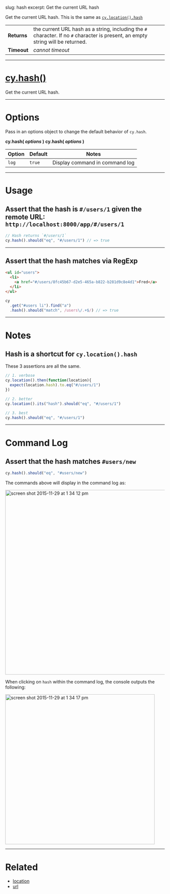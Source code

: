 slug: hash
excerpt: Get the current URL hash

Get the current URL hash. This is the same as [`cy.location().hash`](https://on.cypress.io/api/location)

| | |
|--- | --- |
| **Returns** | the current URL hash as a string, including the `#` character. If no `#` character is present, an empty string will be returned. |
| **Timeout** | *cannot timeout* |

***

# [cy.hash()](#section-usage)

Get the current URL hash.

***

# Options

Pass in an options object to change the default behavior of `cy.hash`.

**cy.hash( *options* )**
**cy.hash( *options* )**

Option | Default | Notes
--- | --- | ---
`log` | `true` | Display command in command log

***

# Usage

## Assert that the hash is `#/users/1` given the remote URL: `http://localhost:8000/app/#/users/1`

```javascript
// Hash returns `#/users/1`
cy.hash().should("eq", "#/users/1") // => true
```

***

## Assert that the hash matches via RegExp

```html
<ul id="users">
  <li>
    <a href="#/users/8fc45b67-d2e5-465a-b822-b281d9c8e4d1">Fred</a>
  </li>
</ul>
```

```javascript
cy
  .get("#users li").find("a")
  .hash().should("match", /users\/.+$/) // => true
```

***

# Notes

## Hash is a shortcut for `cy.location().hash`

These 3 assertions are all the same.

```javascript
// 1. verbose
cy.location().then(function(location){
  expect(location.hash).to.eq("#/users/1")
})

// 2. better
cy.location().its("hash").should("eq", "#/users/1")

// 3. best
cy.hash().should("eq", "#/users/1")
```

***

# Command Log

## Assert that the hash matches `#users/new`

```javascript
cy.hash().should("eq", "#users/new")
```

The commands above will display in the command log as:

<img width="581" alt="screen shot 2015-11-29 at 1 34 12 pm" src="https://cloud.githubusercontent.com/assets/1271364/11459152/ed737be4-969d-11e5-823e-1d12cd7d03b1.png">

When clicking on `hash` within the command log, the console outputs the following:

<img width="472" alt="screen shot 2015-11-29 at 1 34 17 pm" src="https://cloud.githubusercontent.com/assets/1271364/11459153/f0aa6476-969d-11e5-9851-302957f9eb0f.png">


***

# Related

- [location](https://on.cypress.io/api/location)
- [url](https://on.cypress.io/api/url)